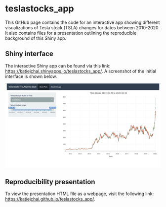 # teslastocks_app

This GitHub page contains the code for an interactive app showing different visualizations of Tesla stock (TSLA) changes for dates between 2010-2020. It also contains files for a presentation outlining the reproducible background of this Shiny app.

## Shiny interface
The interactive Shiny app can be found via this link: https://katiejchai.shinyapps.io/teslastocks_app/. A screenshot of the initial interface is shown below.

![Shiny app interface](www/app_image.png)

## Reproducibility presentation
To view the presentation HTML file as a webpage, visit the following link: https://katiejchai.github.io/teslastocks_app/.
